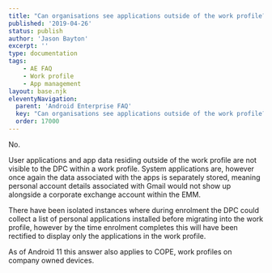 ```yaml
---
title: "Can organisations see applications outside of the work profile?"
published: '2019-04-26'
status: publish
author: 'Jason Bayton'
excerpt: ''
type: documentation
tags: 
    - AE FAQ
    - Work profile
    - App management
layout: base.njk
eleventyNavigation:
  parent: 'Android Enterprise FAQ'
  key: "Can organisations see applications outside of the work profile?"
  order: 17000
--- 
```

No. 

User applications and app data residing outside of the work profile are not visible to the DPC within a work profile. System applications are, however once again the data associated with the apps is separately stored, meaning personal account details associated with Gmail would not show up alongside a corporate exchange account within the EMM.

There have been isolated instances where during enrolment the DPC could collect a list of personal applications installed before migrating into the work profile, however by the time enrolment completes this will have been rectified to display only the applications in the work profile.

As of Android 11 this answer also applies to COPE, work profiles on company owned devices.

